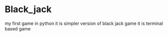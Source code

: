# Black_jack
my first game in python
it is simpler version of black jack game
it is terminal based game
